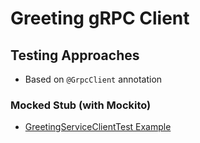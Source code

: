 # Greeting gRPC Client

## Testing Approaches
* Based on `@GrpcClient` annotation

### Mocked Stub (with Mockito)

* [GreetingServiceClientTest Example](https://github.com/cristiancmello/greeting-grpc-client/blob/testing/using-mocked-stub/src/test/java/com/greeting/grpc/greetinggrpcclient/GreetingServiceClientTest.java)
